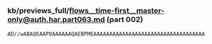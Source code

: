 ### kb/previews_full/flows__time-first__master-only@auth.har.part063.md (part 002)

```md
AD//wABAQEAAP8AAAAAAQAEBPMEAAAAAAAAAAAAAAAAAAAAAAAAAAAAAAAAAAA
```

```
